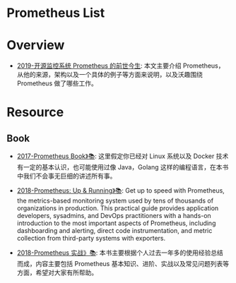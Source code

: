 # Prometheus List

# Overview

- [2019-开源监控系统 Prometheus 的前世今生](https://mp.weixin.qq.com/s/zDbv3e2PQ6SYqN7voE1jdQ): 本文主要介绍 Prometheus，从他的来源，架构以及一个具体的例子等方面来说明，以及沃趣围绕 Prometheus 做了哪些工作。

# Resource

## Book

- [2017-Prometheus Book》📚](https://yunlzheng.gitbook.io/prometheus-book/): 这里假定你已经对 Linux 系统以及 Docker 技术有一定的基本认识，也可能使用过像 Java，Golang 这样的编程语言，在本书中我们不会事无巨细的讲述所有事。

- [2018-Prometheus: Up & Running》📚](https://learning.oreilly.com/library/view/prometheus-up/9781492034131/): Get up to speed with Prometheus, the metrics-based monitoring system used by tens of thousands of organizations in production. This practical guide provides application developers, sysadmins, and DevOps practitioners with a hands-on introduction to the most important aspects of Prometheus, including dashboarding and alerting, direct code instrumentation, and metric collection from third-party systems with exporters.

- [2018-Prometheus 实战》📚](https://legacy.gitbook.com/book/songjiayang/prometheus/details): 本书主要根据个人过去一年多的使用经验总结而成，内容主要包括 Prometheus 基本知识、进阶、实战以及常见问题列表等方面，希望对大家有所帮助。
